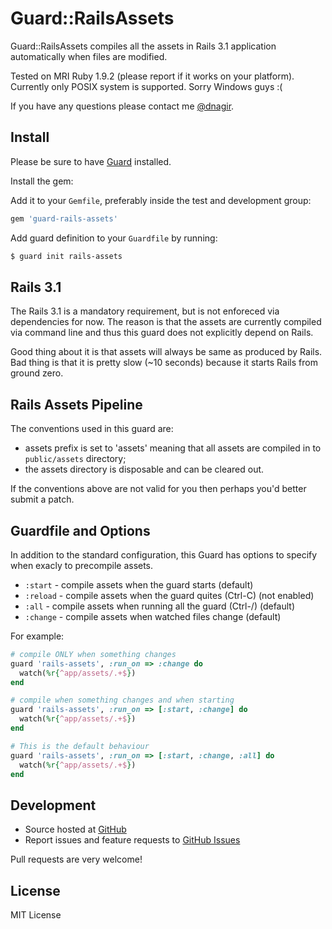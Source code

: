 # Guard::RailsAssets


Guard::RailsAssets compiles all the assets in Rails 3.1 application automatically when files are modified.

Tested on MRI Ruby 1.9.2 (please report if it works on your platform).
Currently only POSIX system is supported. Sorry Windows guys :(

If you have any questions please contact me [@dnagir](http://www.ApproachE.com).

## Install

Please be sure to have [Guard](https://github.com/guard/guard) installed.

Install the gem:

Add it to your `Gemfile`, preferably inside the test and development group:

```ruby
gem 'guard-rails-assets'
```

Add guard definition to your `Guardfile` by running:

```bash
$ guard init rails-assets
```

## Rails 3.1

The Rails 3.1 is a mandatory requirement, but is not enforeced via dependencies for now.
The reason is that the assets are currently compiled via command line and thus this guard does not
explicitly depend on Rails.

Good thing about it is that assets will always be same as produced by Rails.
Bad thing is that it is pretty slow (~10 seconds) because it starts Rails from ground zero.

## Rails Assets Pipeline

The conventions used in this guard are:

- assets prefix is set to 'assets' meaning that all assets are compiled in to `public/assets` directory;
- the assets directory is disposable and can be cleared out.

If the conventions above are not valid for you then perhaps you'd better submit a patch.

## Guardfile and Options

In addition to the standard configuration, this Guard has options to specify when exacly to precompile assets.

- `:start` - compile assets when the guard starts (default)
- `:reload` - compile assets when the guard quites (Ctrl-C) (not enabled)
- `:all` - compile assets when running all the guard (Ctrl-/) (default)
- `:change` - compile assets when watched files change (default)

For example:


```ruby
# compile ONLY when something changes
guard 'rails-assets', :run_on => :change do
  watch(%r{^app/assets/.+$})
end

# compile when something changes and when starting
guard 'rails-assets', :run_on => [:start, :change] do
  watch(%r{^app/assets/.+$})
end

# This is the default behaviour
guard 'rails-assets', :run_on => [:start, :change, :all] do
  watch(%r{^app/assets/.+$})
end
```

## Development

- Source hosted at [GitHub](https://github.com/dnagir/guard-rails-assets)
- Report issues and feature requests to [GitHub Issues](https://github.com/dnagir/guard-rails-assets/issues)


Pull requests are very welcome!

## License

MIT License

